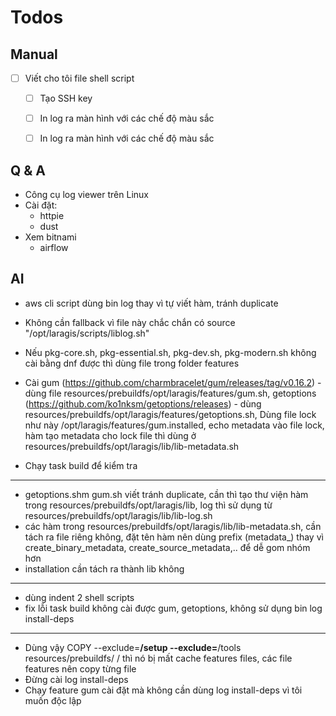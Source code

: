 # Todos

## Manual

- [ ] Viết cho tôi file shell script
  - [ ] Tạo SSH key
  - [ ] In log ra màn hình với các chế độ màu sắc
  - [ ] In log ra màn hình với các chế độ màu sắc

  

## Q & A

- Công cụ log viewer trên Linux
- Cài đặt:
  - httpie
  - dust
- Xem bitnami
    - airflow

## AI
- aws cli script dùng bin log thay vì tự viết hàm, tránh duplicate
- Không cần fallback vì file này chắc chắn có source "/opt/laragis/scripts/liblog.sh"

- Nếu pkg-core.sh, pkg-essential.sh, pkg-dev.sh, pkg-modern.sh không cài bằng dnf được thì dùng file trong folder features


- Cài gum (https://github.com/charmbracelet/gum/releases/tag/v0.16.2) - dùng file resources/prebuildfs/opt/laragis/features/gum.sh, getoptions (https://github.com/ko1nksm/getoptions/releases) - dùng resources/prebuildfs/opt/laragis/features/getoptions.sh, Dùng file lock như này /opt/laragis/features/gum.installed, echo metadata vào file lock, hàm tạo metadata cho lock file thì dùng ở resources/prebuildfs/opt/laragis/lib/lib-metadata.sh
- Chạy task build để kiểm tra
------
- getoptions.shm gum.sh viết tránh duplicate, cần thì tạo thư viện hàm trong resources/prebuildfs/opt/laragis/lib, log thì sử dụng từ resources/prebuildfs/opt/laragis/lib/lib-log.sh
- các hàm trong resources/prebuildfs/opt/laragis/lib/lib-metadata.sh, cần tách ra file riêng không, đặt tên hàm nên dùng prefix (metadata_) thay vì create_binary_metadata, create_source_metadata,.. để dễ gom nhóm hơn
- installation cần tách ra thành lib không
------
- dùng indent 2 shell scripts
- fix lỗi task build không cài được gum, getoptions, không sử dụng bin log install-deps
-----
- Dùng vậy COPY --exclude=**/setup --exclude=**/tools resources/prebuildfs/ / thì nó bị mất cache features files, các file features nên copy từng file
- Đừng cài log install-deps
- Chạy feature gum cài đặt mà không cần dùng log install-deps vì tôi muốn độc lập

